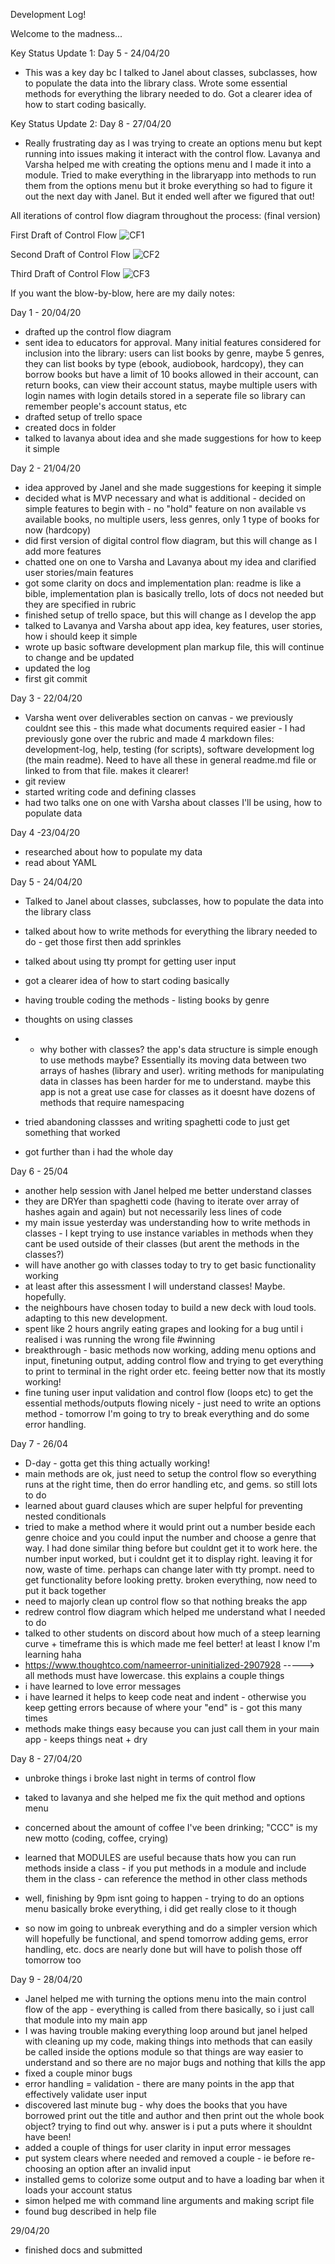 Development Log!

Welcome to the madness...

Key Status Update 1: Day 5 - 24/04/20

  - This was a key day bc I talked to Janel about classes, subclasses, how to populate the data into the library class. Wrote some essential methods for everything the library needed to do. Got a clearer idea of how to start coding basically.

Key Status Update 2: Day 8 - 27/04/20
 - Really frustrating day as I was trying to create an options menu but kept running into issues making it interact with the control flow. Lavanya and Varsha helped me with creating the options menu and I made it into a module. Tried to make everything in the libraryapp into methods to run them from the options menu but it broke everything so had to figure it out the next day with Janel. But it ended well after we figured that out!

All iterations of control flow diagram throughout the process:
(final version)

First Draft of Control Flow
![CF1](./CF1.png)

Second Draft of Control Flow
![CF2](./CF2.png)

Third Draft of Control Flow
![CF3](./CF3.png)



If you want the blow-by-blow, here are my daily notes:

Day 1 - 20/04/20

- drafted up the control flow diagram
- sent idea to educators for approval. Many initial features considered for inclusion into the library: users can list books by genre, maybe 5 genres, they can list books by type (ebook, audiobook, hardcopy), they can borrow books but have a limit of 10 books allowed in their account, can return books, can view their account status, maybe multiple users with login names with login details stored in a seperate file so library can remember people's account status, etc
- drafted setup of trello space
- created docs in folder
- talked to lavanya about idea and she made suggestions for how to keep it simple


Day 2 - 21/04/20 
- idea approved by Janel and she made suggestions for keeping it simple
- decided what is MVP necessary and what is additional - decided on simple features to begin with - no "hold" feature on non available vs available books, no multiple users, less genres, only 1 type of books for now (hardcopy)
- did first version of digital control flow diagram, but this will change as I add more features
- chatted one on one to Varsha and Lavanya about my idea and clarified user stories/main features
- got some clarity on docs and implementation plan: readme is like a bible, implementation plan is basically trello, lots of docs not needed but they are specified in rubric
- finished setup of trello space, but this will change as I develop the app
- talked to Lavanya and Varsha about app idea, key features, user stories, how i should keep it simple
- wrote up basic software development plan markup file, this will continue to change and be updated
- updated the log
- first git commit

Day 3 - 22/04/20
- Varsha went over deliverables section on canvas - we previously couldnt see this - this made what documents required easier - I had previously gone over the rubric and made 4 markdown files: development-log, help, testing (for scripts), software development log (the main readme). Need to have all these in general readme.md file or linked to from that file. makes it clearer!
- git review
- started writing code and defining classes
- had two talks one on one with Varsha about classes I'll be using, how to populate data 
  
Day 4 -23/04/20
- researched about how to populate my data
- read about YAML


Day 5 - 24/04/20

- Talked to Janel about classes, subclasses, how to populate the data into the library class
- talked about how to write methods for everything the library needed to do - get those first then add sprinkles
- talked about using tty prompt for getting user input
- got a clearer idea of how to start coding basically
- having trouble coding the methods - listing books by genre

- thoughts on using classes
 - - why bother with classes? the app's data structure is simple enough to use methods maybe? Essentially its moving data between two arrays of hashes (library and user). writing methods for manipulating data in classes has been harder for me to understand. maybe this app is not a great use case for classes as it doesnt have dozens of methods that require namespacing
- tried abandoning classses and writing spaghetti code to just get something that worked
- got further than i had the whole day
  
Day 6 - 25/04

  - another help session with Janel helped me better understand classes
  - they are DRYer than spaghetti code (having to iterate over array of hashes again and again) but not necessarily less lines of code
  - my main issue yesterday was understanding how to write methods in classes - I kept trying to use instance variables in methods when they cant be used outside of their classes (but arent the methods in the classes?)
  - will have another go with classes today to try to get basic functionality working
  - at least after this assessment I will understand classes! Maybe. hopefully.
  - the neighbours have chosen today to build a new deck with loud tools. adapting to this new development.
  - spent like 2 hours angrily eating grapes and looking for a bug until i realised i was running the wrong file #winning
- breakthrough - basic methods now working, adding menu options and input, finetuning output, adding control flow and trying to get everything to print to terminal in the right order etc. feeing better now that its mostly working!
- fine tuning user input validation and control flow (loops etc) to get the essential methods/outputs flowing nicely - just need to write an options method - tomorrow I'm going to try to break everything and do some error handling.

Day 7 - 26/04
- D-day - gotta get this thing actually working!
- main methods are ok, just need to setup the control flow so everything runs at the right time, then do error handling etc, and gems. so still lots to do
- learned about guard clauses which are super helpful for preventing nested conditionals
- tried to make a method where it would print out a number beside each genre choice and you could input the number and choose a genre that way. I had done similar thing before but couldnt get it to work here. the number input worked, but i couldnt get it to display right. leaving it for now, waste of time. perhaps can change later with tty prompt. need to get functionality before looking pretty. broken everything, now need to put it back together
- need to majorly clean up control flow so that nothing breaks the app
- redrew control flow diagram which helped me understand what I needed to do
- talked to other students on discord about how much of a steep learning curve + timeframe this is which made me feel better! at least I know I'm learning haha
- https://www.thoughtco.com/nameerror-uninitialized-2907928 -----> all methods must have lowercase. this explains a couple things
- i have learned to love error messages
- i have learned it helps to keep code neat and indent - otherwise you keep getting errors because of where your "end" is - got this many times
- methods make things easy because you can just call them in your main app - keeps things neat + dry

Day 8 - 27/04/20

- unbroke things i broke last night in terms of control flow
- taked to lavanya and she helped me fix the quit method and options menu
- concerned about the amount of coffee I've been drinking; "CCC" is my new motto (coding, coffee, crying)
- learned that MODULES are useful because thats how you can run methods inside a class - if you put methods in a module and include them in the class - can reference the method in other class methods

- well, finishing by 9pm isnt going to happen - trying to do an options menu basically broke everything, i did get really close to it though
- so now im going to unbreak everything and do a simpler version which will hopefully be functional, and spend tomorrow adding gems, error handling, etc. docs are nearly done but will have to polish those off tomorrow too


Day 9 - 28/04/20

- Janel helped me with turning the options menu into the main control flow of the app - everything is called from there basically, so i just call that module into my main app
- I was having trouble making everything loop around but janel helped with cleaning up my code, making things into methods that can easily be called inside the options module so that things are way easier to understand and so there are no major bugs and nothing that kills the app
- fixed a couple minor bugs
- error handling = validation - there are many points in the app that effectively validate user input
- discovered last minute bug - why does the books that you have borrowed print out the title and author and then print out the whole book object? trying to find out why. answer is i put a puts where it shouldnt have been!
- added a couple of things for user clarity in input error messages
- put system clears where needed and removed a couple - ie before re-choosing an option after an invalid input
- installed gems to colorize some output and to have a loading bar when it loads your account status
- simon helped me with command line arguments and making script file
- found bug described in help file


29/04/20
- finished docs and submitted


